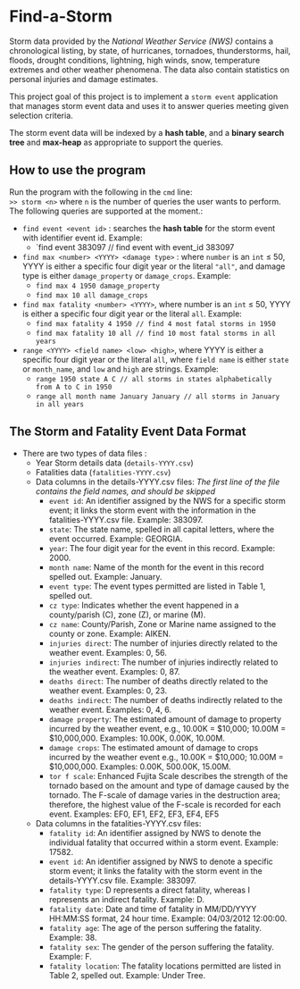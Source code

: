 # Find-a-Storm
Storm data provided by the *National Weather Service (NWS)* contains a chronological listing, by state, of
hurricanes, tornadoes, thunderstorms, hail, floods, drought conditions, lightning, high winds, snow, temperature extremes and other weather phenomena. The data also contain statistics on personal injuries and damage estimates.<br>

This project goal of this project is to implement a `storm event` application that manages storm event
data and uses it to answer queries meeting given selection criteria. <br>

The storm event data will be indexed by a __hash table__, and a __binary search tree__ and __max-heap__ as appropriate to support the queries.

## How to use the program
Run the program with the following in the `cmd` line: <br>
`>> storm <n>` where `n` is the number of queries the user wants to perform. The following queries are supported at the moment.: 
  * `find event <event id>` : searches the __hash table__ for the storm event with identifier event id. Example: 
     * `find event 383097 // find event with event_id 383097  
  * `find max <number> <YYYY> <damage type>` : where `number` is an `int` ≤ 50, YYYY is either a specific four digit year or the literal     `"all"`, and damage type is either `damage_property` or `damage_crops`. 
     Example: 
     * `find max 4 1950 damage_property`
     * `find max 10 all damage_crops`
  * `find max fatality <number> <YYYY>`, where number is an `int` ≤ 50, YYYY is either a specific four digit year or the literal `all`.      Example: 
     * `find max fatality 4 1950 // find 4 most fatal storms in 1950`
     * `find max fatality 10 all // find 10 most fatal storms in all years`
  * `range <YYYY> <field name> <low> <high>`, where YYYY is either a specific four digit year or the
literal `all`, where `field name` is either `state` or `month_name`, and `low` and `high` are strings.
     Example: 
     * `range 1950 state A C // all storms in states alphabetically from A to C in 1950`
     * `range all month name January January // all storms in January in all years`

## The Storm and Fatality Event Data Format

  * There are two types of data files :
    * Year Storm details data (`details-YYYY.csv`)    
    * Fatalities data (`fatalities-YYYY.csv`)
    * Data columns in the details-YYYY.csv files: *The first line of the file contains the field names, and should be skipped*
      * `event id`: An identifier assigned by the NWS for a specific storm event; it links the storm event with the information in the fatalities-YYYY.csv file. Example: 383097.
      * `state`: The state name, spelled in all capital letters, where the event occurred. Example: GEORGIA.
      * `year`: The four digit year for the event in this record. Example: 2000.
      * `month name`: Name of the month for the event in this record spelled out. Example: January.
      * `event type`: The event types permitted are listed in Table 1, spelled out.
      * `cz type`: Indicates whether the event happened in a county/parish (C), zone (Z), or marine (M).
      * `cz name`: County/Parish, Zone or Marine name assigned to the county or zone. Example: AIKEN.
      * `injuries direct`: The number of injuries directly related to the weather event. Examples: 0, 56.
      * `injuries indirect`: The number of injuries indirectly related to the weather event. Examples: 0, 87.
      * `deaths direct`: The number of deaths directly related to the weather event. Examples: 0, 23.
      * `deaths indirect`: The number of deaths indirectly related to the weather event. Examples: 0, 4, 6.
      * `damage property`: The estimated amount of damage to property incurred by the weather event, e.g., 10.00K = $10,000; 10.00M = $10,000,000. Examples: 10.00K, 0.00K, 10.00M.
      * `damage crops`: The estimated amount of damage to crops incurred by the weather event e.g., 10.00K = $10,000; 10.00M = $10,000,000. Examples: 0.00K, 500.00K, 15.00M.
      * `tor f scale`: Enhanced Fujita Scale describes the strength of the tornado based on the amount and type of damage caused by the tornado. The F-scale of damage varies in the destruction area; therefore, the highest value of the F-scale is recorded for each event. Examples: EF0, EF1, EF2, EF3, EF4, EF5
     * Data columns in the fatalities-YYYY.csv files:
       * `fatality id`: An identifier assigned by NWS to denote the individual fatality that occurred within a storm event. Example: 17582.
       * `event id`: An identifier assigned by NWS to denote a specific storm event; it links the fatality with the storm event in the details-YYYY.csv file. Example: 383097.
       * `fatality type`: D represents a direct fatality, whereas I represents an indirect fatality. Example: D.
       * `fatality date`: Date and time of fatality in MM/DD/YYYY HH:MM:SS format, 24 hour time. Example: 04/03/2012 12:00:00.
       * `fatality age`: The age of the person suffering the fatality. Example: 38.
       * `fatality sex`: The gender of the person suffering the fatality. Example: F.
       * `fatality location`: The fatality locations permitted are listed in Table 2, spelled out. Example: Under Tree.

